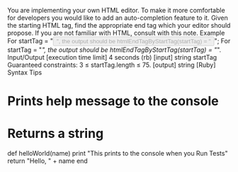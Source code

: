 You are implementing your own HTML editor. To make it more comfortable for developers you would like to add an auto-completion feature to it.
Given the starting HTML tag, find the appropriate end tag which your editor should propose.
If you are not familiar with HTML, consult with this note.
Example
For startTag = "<button type='button' disabled>", the output should be
htmlEndTagByStartTag(startTag) = "</button>";
For startTag = "<i>", the output should be
htmlEndTagByStartTag(startTag) = "</i>".
Input/Output
[execution time limit] 4 seconds (rb)
[input] string startTag
Guaranteed constraints:
3 ≤ startTag.length ≤ 75.
[output] string
[Ruby] Syntax Tips
# Prints help message to the console
# Returns a string
def helloWorld(name)
    print "This prints to the console when you Run Tests"
    return "Hello, " + name
end
